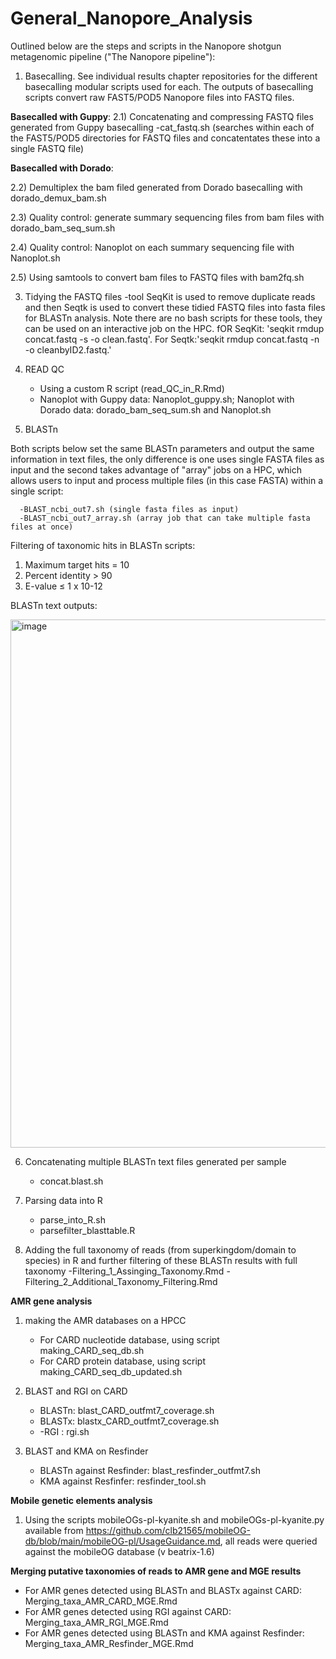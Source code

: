 # General_Nanopore_Analysis

Outlined below are the steps and scripts in the Nanopore shotgun metagenomic pipeline ("The Nanopore pipeline"):

1) Basecalling. See individual results chapter repositories for the different basecalling modular scripts used for each. The outputs of basecalling scripts convert raw FAST5/POD5 Nanopore files into FASTQ files.

**Basecalled with Guppy**:
2.1) Concatenating and compressing FASTQ files generated from Guppy basecalling
      -cat_fastq.sh (searches within each of the FAST5/POD5 directories for FASTQ files and concatentates these into a single FASTQ file)

**Basecalled with Dorado**:

2.2) Demultiplex the bam filed generated from Dorado basecalling with dorado_demux_bam.sh

2.3) Quality control: generate summary sequencing files from bam files with dorado_bam_seq_sum.sh

2.4) Quality control: Nanoplot on each summary sequencing file with Nanoplot.sh 

2.5) Using samtools to convert bam files to FASTQ files with bam2fq.sh


3) Tidying the FASTQ files
      -tool SeqKit is used to remove duplicate reads and then Seqtk is used to convert these tidied FASTQ files into fasta files for BLASTn analysis. Note there are no bash scripts for these tools, they can be used on an interactive job on the HPC. fOR SeqKit: 'seqkit rmdup concat.fastq -s -o clean.fastq'. For Seqtk:'seqkit rmdup concat.fastq -n -o cleanbyID2.fastq.'
   
4) READ QC
      - Using a custom R script (read_QC_in_R.Rmd)
      - Nanoplot with Guppy data: Nanoplot_guppy.sh; Nanoplot with Dorado data: dorado_bam_seq_sum.sh and Nanoplot.sh
        
5) BLASTn
   
 Both scripts below set the same BLASTn parameters and output the same information in text files, the only difference is one uses single FASTA files as input and the second takes advantage of "array" jobs on a HPC, which allows users to input and process multiple files (in this case FASTA) within a single script:

      -BLAST_ncbi_out7.sh (single fasta files as input)
      -BLAST_ncbi_out7_array.sh (array job that can take multiple fasta files at once)


Filtering of taxonomic hits in BLASTn scripts:
1.	Maximum target hits = 10
2.	Percent identity > 90
3.	E-value ≤ 1 x 10-12

BLASTn text outputs:


<img width="670" height="845" alt="image" src="https://github.com/user-attachments/assets/b2a242e3-a118-436f-9a01-dccc07171d60" />

6) Concatenating multiple BLASTn text files generated per sample
      - concat.blast.sh
        
7) Parsing data into R
      - parse_into_R.sh
      - parsefilter_blasttable.R

8) Adding the full taxonomy of reads (from superkingdom/domain to species) in R and further filtering of these BLASTn results with full taxonomy
   -Filtering_1_Assinging_Taxonomy.Rmd
   -Filtering_2_Additional_Taxonomy_Filtering.Rmd
   
 **AMR gene analysis**
 
 1) making the AMR databases on a HPCC
    - For CARD nucleotide database, using script making_CARD_seq_db.sh
    - For CARD protein database, using script making_CARD_seq_db_updated.sh

 2) BLAST and RGI on CARD
    -   BLASTn: blast_CARD_outfmt7_coverage.sh
    -   BLASTx: blastx_CARD_outfmt7_coverage.sh
    -   -RGI : rgi.sh

3) BLAST and KMA on Resfinder
   - BLASTn against Resfinder: blast_resfinder_outfmt7.sh
   - KMA against Resfinfer: resfinder_tool.sh  

**Mobile genetic elements analysis**

1) Using the scripts mobileOGs-pl-kyanite.sh and mobileOGs-pl-kyanite.py available from https://github.com/clb21565/mobileOG-db/blob/main/mobileOG-pl/UsageGuidance.md, all reads were queried against the mobileOG database (v beatrix-1.6)

**Merging putative taxonomies of reads to AMR gene and MGE results**
- For AMR genes detected using BLASTn and BLASTx against CARD: Merging_taxa_AMR_CARD_MGE.Rmd
- For AMR genes detected using RGI against CARD: Merging_taxa_AMR_RGI_MGE.Rmd
-  For AMR genes detected using BLASTn and KMA against Resfinder: Merging_taxa_AMR_Resfinder_MGE.Rmd
